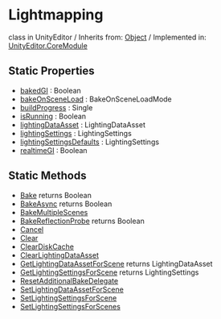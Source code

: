 # Lightmapping
class in UnityEditor
 / Inherits from: <a href="https://docs.unity3d.com/6000.2/Documentation/ScriptReference/Object.html">Object</a> / Implemented in: <a href="https://docs.unity3d.com/6000.2/Documentation/ScriptReference/UnityEditor.CoreModule.html">UnityEditor.CoreModule</a>

## Static Properties
- <a href="https://docs.unity3d.com/6000.2/Documentation/ScriptReference/Lightmapping-bakedGI.html">bakedGI</a> : Boolean
- <a href="https://docs.unity3d.com/6000.2/Documentation/ScriptReference/Lightmapping-bakeOnSceneLoad.html">bakeOnSceneLoad</a> : BakeOnSceneLoadMode
- <a href="https://docs.unity3d.com/6000.2/Documentation/ScriptReference/Lightmapping-buildProgress.html">buildProgress</a> : Single
- <a href="https://docs.unity3d.com/6000.2/Documentation/ScriptReference/Lightmapping-isRunning.html">isRunning</a> : Boolean
- <a href="https://docs.unity3d.com/6000.2/Documentation/ScriptReference/Lightmapping-lightingDataAsset.html">lightingDataAsset</a> : LightingDataAsset
- <a href="https://docs.unity3d.com/6000.2/Documentation/ScriptReference/Lightmapping-lightingSettings.html">lightingSettings</a> : LightingSettings
- <a href="https://docs.unity3d.com/6000.2/Documentation/ScriptReference/Lightmapping-lightingSettingsDefaults.html">lightingSettingsDefaults</a> : LightingSettings
- <a href="https://docs.unity3d.com/6000.2/Documentation/ScriptReference/Lightmapping-realtimeGI.html">realtimeGI</a> : Boolean

## Static Methods
- <a href="https://docs.unity3d.com/6000.2/Documentation/ScriptReference/Lightmapping.Bake.html">Bake</a> returns Boolean
- <a href="https://docs.unity3d.com/6000.2/Documentation/ScriptReference/Lightmapping.BakeAsync.html">BakeAsync</a> returns Boolean
- <a href="https://docs.unity3d.com/6000.2/Documentation/ScriptReference/Lightmapping.BakeMultipleScenes.html">BakeMultipleScenes</a>
- <a href="https://docs.unity3d.com/6000.2/Documentation/ScriptReference/Lightmapping.BakeReflectionProbe.html">BakeReflectionProbe</a> returns Boolean
- <a href="https://docs.unity3d.com/6000.2/Documentation/ScriptReference/Lightmapping.Cancel.html">Cancel</a>
- <a href="https://docs.unity3d.com/6000.2/Documentation/ScriptReference/Lightmapping.Clear.html">Clear</a>
- <a href="https://docs.unity3d.com/6000.2/Documentation/ScriptReference/Lightmapping.ClearDiskCache.html">ClearDiskCache</a>
- <a href="https://docs.unity3d.com/6000.2/Documentation/ScriptReference/Lightmapping.ClearLightingDataAsset.html">ClearLightingDataAsset</a>
- <a href="https://docs.unity3d.com/6000.2/Documentation/ScriptReference/Lightmapping.GetLightingDataAssetForScene.html">GetLightingDataAssetForScene</a> returns LightingDataAsset
- <a href="https://docs.unity3d.com/6000.2/Documentation/ScriptReference/Lightmapping.GetLightingSettingsForScene.html">GetLightingSettingsForScene</a> returns LightingSettings
- <a href="https://docs.unity3d.com/6000.2/Documentation/ScriptReference/Lightmapping.ResetAdditionalBakeDelegate.html">ResetAdditionalBakeDelegate</a>
- <a href="https://docs.unity3d.com/6000.2/Documentation/ScriptReference/Lightmapping.SetLightingDataAssetForScene.html">SetLightingDataAssetForScene</a>
- <a href="https://docs.unity3d.com/6000.2/Documentation/ScriptReference/Lightmapping.SetLightingSettingsForScene.html">SetLightingSettingsForScene</a>
- <a href="https://docs.unity3d.com/6000.2/Documentation/ScriptReference/Lightmapping.SetLightingSettingsForScenes.html">SetLightingSettingsForScenes</a>
